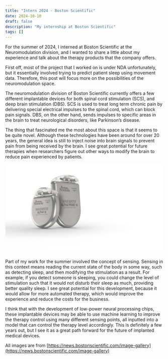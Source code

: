 ```yaml
---
title: "Intern 2024 - Boston Scientific"
date: 2024-10-10
draft: false
description: "My internship at Boston Scientific"
tags: []
---
```


For the summer of 2024, I interned at Boston Scientific at the Neuromodulation division, and I wanted to share a little about my experience and talk about the therapy products that the company offers.

First off, most of the project that I worked on is under NDA unfortunately, but it essentially involved trying to predict patient sleep using movement data. Therefore, this post will focus more on the possibilities of the neuromodulation space.

The neuromodulation division of Boston Scientific currently offers a few different implantable devices for both spinal cord stimulation (SCS), and deep brain stimulation (DBS). SCS is used to treat long term chronic pain by delivering special electrical impulses to the spinal cord, which can block pain signals. DBS, on the other hand, sends impulses to specific areas in the brain to treat neurological disorders, like Parkinson’s disease.

The thing that fascinated me the most about this space is that it seems to be quite novel. Although these technologies have been around for over 20 years, the general idea is still to inject noise into brain signals to prevent pain from being received by the brain. I see great potential for future therapies when researchers figure out other ways to modify the brain to reduce pain experienced by patients.

![Wavewriter Alpha SCS](wavewriter.jpg)

Part of my work for the summer involved the concept of sensing. Sensing in this context means reading the current state of the body in some way, such as detecting sleep, and then modifying the stimulation as a result. For example, if you detect someone is sleeping, you could change the level of stimulation such that it would not disturb their sleep as much, providing better quality sleep. I see great potential for this development, because it would allow for more automated therapy, which would improve the experience and reduce the costs for the business.

I think that with the development of low-power neural processing chips, these implantable devices may be able to use machine learning to improve the therapy control using many different sensing points, all inputted into a model that can control the therapy level accordingly. This is definitely a few years out, but I see it as a great path forward for the future of implanted medical devices.

All images are from [https://news.bostonscientific.com/image-gallery](https://news.bostonscientific.com/image-gallery)